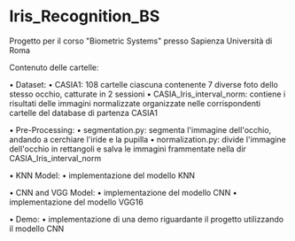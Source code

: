 # Iris_Recognition_BS

Progetto per il corso "Biometric Systems" presso Sapienza Università di Roma

Contenuto delle cartelle:

• Dataset:
    • CASIA1:                   108 cartelle ciascuna contenente 7 diverse foto dello stesso occhio, catturate in 2 sessioni
    • CASIA_Iris_interval_norm: contiene i risultati delle immagini normalizzate organizzate nelle corrispondenti cartelle del database di partenza CASIA1

• Pre-Processing:
    • segmentation.py:          segmenta l'immagine dell'occhio, andando a cerchiare l'iride e la pupilla
    • normalization.py:          divide l'immagine dell'occhio in rettangoli e salva le immagini frammentate nella dir CASIA_Iris_interval_norm

• KNN Model:
    • implementazione del modello KNN 

• CNN and VGG Model:
    • implementazione del modello CNN
    • implementazione del modello VGG16

• Demo:
    • implementazione di una demo riguardante il progetto utilizzando il modello CNN
